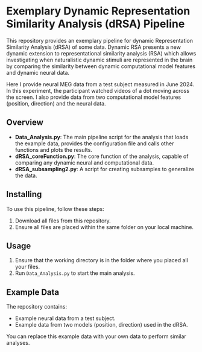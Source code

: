 # Exemplary Dynamic Representation Similarity Analysis (dRSA) Pipeline

This repository provides an exemplary pipeline for dynamic Representation Similarity Analysis (dRSA) of some data. 
Dynamic RSA presents a new dynamic extension to representational similarity analysis (RSA) which allows investigating when naturalistic dynamic stimuli are represented in the brain by comparing the similarity between dynamic computational model features and dynamic neural data.

Here I provide neural MEG data from a test subject measured in June 2024. In this experiment, the participant watched videos of a dot moving across the screen.
I also provide data from two computational model features (position, direction) and the neural data.  


## Overview

- **Data_Analysis.py**: The main pipeline script for the analysis that loads the example data, provides the configuration file and calls other functions and plots the results.
- **dRSA_coreFunction.py**: The core function of the analysis, capable of comparing any dynamic neural and computational data.
- **dRSA_subsampling2.py**: A script for creating subsamples to generalize the data.

## Installing

To use this pipeline, follow these steps:

1. Download all files from this repository.
2. Ensure all files are placed within the same folder on your local machine.

## Usage

1. Ensure that the working directory is in the folder where you placed all your files.
2. Run `Data_Analysis.py` to start the main analysis.


## Example Data

The repository contains:
- Example neural data from a test subject.
- Example data from two models (position, direction) used in the dRSA.

You can replace this example data with your own data to perform similar analyses.
